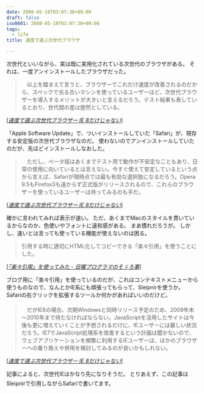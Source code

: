 ```yaml
---
date: 2008-05-18T03:07:30+09:00
draft: false
iso8601: 2008-05-18T03:07:30+09:00
tags:
  - life
title: 速度で選ぶ次世代ブラウザ

---
```


次世代といいながら、実は既に実用化されている次世代のブラウザがある。
それは、一度アンインストールしたブラウザだった。

<blockquote cite="http://ascii.jp/elem/000/000/133/133345/index-4.html" title="Source: 速度で選ぶ次世代ブラウザー IE 8だけじゃない; Accessed Date: 5/18/2008" class="blockquote">　以上を踏まえて言うと、ブラウザーでこれだけ速度が改善されるのだから、スペックで劣る古いマシンを使っているユーザーほど、次世代ブラウザーを導入するメリットが大きいと言えるだろう。テスト結果も表しているとおり、世代間の差は歴然としている。 </blockquote>

<div class="cite"> [<cite><a href="http://ascii.jp/elem/000/000/133/133345/index-4.html">速度で選ぶ次世代ブラウザー IE 8だけじゃない</a></cite>] </div>

「Apple Software Update」で、ついインストールしていた「Safari」が、現存する安定版の次世代ブラウザなのだ。
使わないのでアンインストールしていたのだが、先ほどインストールしなおした。

<blockquote cite="http://ascii.jp/elem/000/000/133/133345/index-4.html" title="Source: 速度で選ぶ次世代ブラウザー IE 8だけじゃない; Accessed Date: 5/18/2008" class="blockquote">　ただし、ベータ版はあくまでテスト用で動作が不安定なこともあり、日常の使用に向いているとは言えない。今すぐ使えて安定しているという点から言えば、Safariが現時点では最も有効な選択肢になるだろう。Opera 9.5もFirefox3も遠からず正式版がリリースされるので、これらのブラウザーを使っているユーザーは待ってみるのも手だ。 </blockquote>

<div class="cite"> [<cite><a href="http://ascii.jp/elem/000/000/133/133345/index-4.html">速度で選ぶ次世代ブラウザー IE 8だけじゃない</a></cite>] </div>

確かに言われてみれば表示が速い。
ただ、あくまでMacのスタイルを貫いているからなのか、色使いやフォントに違和感がある。
まあ慣れだろうが。
しかし、速いとは言っても使っている機能が使えないのは困る。

<blockquote cite="http://weblog.nqou.net/archives/20080307003250.html" title="Source: 「楽々引用」を使ってみた - 日曜プログラマのそゞろ事; Accessed Date: 5/18/2008" class="blockquote">引用する時に適切にHTML化してコピーできる「楽々引用」を使うことにした。</blockquote>

<div class="cite"> [<cite><a href="/2008/03/07/003250">「楽々引用」を使ってみた - 日曜プログラマのそゞろ事</a></cite>] </div>

ブログ用に「楽々引用」を使っているのだが、これはコンテキストメニューから使うものなので、なんとかIE系にも頑張ってもらって、Sleipnirを使うか。
Safariの右クリックを拡張するツールか何かがあればいいのだけど&#133;。

<blockquote cite="http://ascii.jp/elem/000/000/133/133345/index-4.html" title="Source: 速度で選ぶ次世代ブラウザー IE 8だけじゃない; Accessed Date: 5/18/2008" class="blockquote">　だがIE8の場合、次期Windowsと同時リリース予定のため、2009年末～2010年まで待たなければならない。JavaScriptを活用したサイトは今後も更に増えていくことが予想されるだけに、IEユーザーには厳しい状況だろう。IE7でJavaScript処理系を改善するという計画は聞かないので、ウェブアプリケーションを頻繁に利用するIEユーザーは、ほかのブラウザーへの乗り換えや併用を検討してみるのが良いかもしれない。 </blockquote>

<div class="cite"> [<cite><a href="http://ascii.jp/elem/000/000/133/133345/index-4.html">速度で選ぶ次世代ブラウザー IE 8だけじゃない</a></cite>] </div>

記事によると、次世代IEはかなり先になりそうだ&#133;。
とりあえず、この記事はSleipnirで引用しながらSafariで書いてます。
